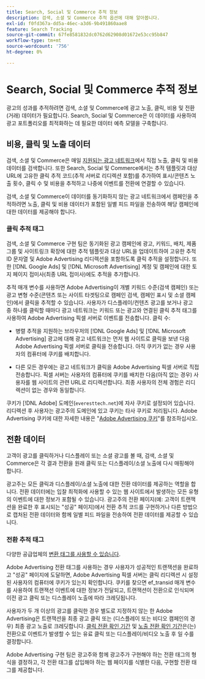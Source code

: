 ```yaml
---
title: Search, Social 및 Commerce 추적 정보
description: 검색, 소셜 및 Commerce 추적 옵션에 대해 알아봅니다.
exl-id: f0fd367a-dd5a-46ec-a3d6-9b491860aae8
feature: Search Tracking
source-git-commit: 67fe8581832dc0762d62908d01672e53cc95b847
workflow-type: tm+mt
source-wordcount: '756'
ht-degree: 0%

---
```


# Search, Social 및 Commerce 추적 정보

광고의 성과를 추적하려면 검색, 소셜 및 Commerce에 광고 노출, 클릭, 비용 및 전환(거래) 데이터가 필요합니다. Search, Social 및 Commerce은 이 데이터를 사용하여 광고 포트폴리오를 최적화하는 데 필요한 데이터 예측 모델을 구축합니다.

## 비용, 클릭 및 노출 데이터

검색, 소셜 및 Commerce은 매일 [지원되는 광고 네트워크](/help/search-social-commerce/introduction/supported-inventory.md)에서 직접 노출, 클릭 및 비용 데이터를 검색합니다. 또한 Search, Social 및 Commerce에서는 추적 템플릿과 대상 URL에 고유한 클릭 추적 코드(추적 서버로 리디렉션 포함)를 추가하여 표시/콘텐츠 노출 횟수, 클릭 수 및 비용을 추적하고 나중에 이벤트를 전환에 연결할 수 있습니다.

검색, 소셜 및 Commerce이 데이터를 동기화하지 않는 광고 네트워크에서 캠페인을 추적하려면 노출, 클릭 및 비용 데이터가 포함된 일별 피드 파일을 전송하여 해당 캠페인에 대한 데이터를 제공해야 합니다.

### 클릭 추적 태그

검색, 소셜 및 Commerce 구현 팀은 동기화된 광고 캠페인에 광고, 키워드, 배치, 제품 그룹 및 사이트링크 확장에 대한 추적 템플릿과 대상 URL을 업데이트하여 고유한 추적 ID 문자열 및 Adobe Advertising 리디렉션을 포함하도록 클릭 추적을 설정합니다. 또한 [!DNL Google Ads] 및 [!DNL Microsoft Advertising] 계정 및 캠페인에 대한 토지 페이지 접미사(최종 URL 접미사)에도 추적을 추가합니다.

추적 매개 변수를 사용하면 Adobe Advertising이 개별 키워드 수준(검색 캠페인) 또는 광고 변형 수준(콘텐츠 또는 사이트 타겟팅으로 캠페인 검색, 캠페인 표시 및 소셜 캠페인)에서 클릭을 추적할 수 있습니다. 사용자가 디스플레이/컨텐츠 광고를 보거나 광고 중 하나를 클릭할 때마다 광고 네트워크는 키워드 또는 광고와 연결된 클릭 추적 태그를 사용하여 Adobe Advertising 픽셀 서버로 이벤트를 전송합니다. 클릭 수:

* 병렬 추적을 지원하는 브라우저의 [!DNL Google Ads] 및 [!DNL Microsoft Advertising] 광고에 대해 광고 네트워크는 먼저 웹 사이트로 클릭을 보낸 다음 Adobe Advertising 픽셀 서버로 클릭을 전송합니다. 아직 쿠키가 없는 경우 사용자의 컴퓨터에 쿠키를 배치합니다.

* 다른 모든 경우에는 광고 네트워크가 클릭을 Adobe Advertising 픽셀 서버로 직접 전송합니다. 픽셀 서버는 사용자의 컴퓨터에 쿠키를 배치한 다음(아직 없는 경우) 사용자를 웹 사이트의 관련 URL로 리디렉션합니다. 최종 사용자의 전체 경험은 리디렉션이 없는 경우와 동일합니다.

쿠키가 [!DNL Adobe] 도메인(`everesttech.net`)에 자사 쿠키로 설정되어 있습니다. 리디렉션 후 사용자는 광고주의 도메인에 있고 쿠키는 타사 쿠키로 처리됩니다. Adobe Advertising 쿠키에 대한 자세한 내용은 &quot;[Adobe Advertising 쿠키](https://experienceleague.adobe.com/docs/core-services/interface/ec-cookies/cookies-advertising-cloud.html?lang=ko)&quot;를 참조하십시오.

## 전환 데이터

고객이 광고를 클릭하거나 디스플레이 또는 소셜 광고를 볼 때, 검색, 소셜 및 Commerce은 각 결과 전환을 원래 클릭 또는 디스플레이/소셜 노출에 다시 매핑해야 합니다.

광고주는 모든 클릭과 디스플레이/소셜 노출에 대한 전환 데이터를 제공하는 역할을 합니다. 전환 데이터에는 입찰 최적화에 사용할 수 있는 웹 사이트에서 발생하는 모든 유형의 이벤트에 대한 정보가 포함될 수 있습니다. 광고주의 전환 페이지(예: 고객이 트랜잭션을 완료한 후 표시되는 &quot;성공&quot; 페이지)에서 전환 추적 코드를 구현하거나 다른 방법으로 캡처된 전환 데이터와 함께 일별 피드 파일을 전송하여 전환 데이터를 제공할 수 있습니다.

### 전환 추적 태그

다양한 공급업체의 [변환 태그를 사용할 수 있습니다](/help/search-social-commerce/tracking/conversion-tracking-about.md).

Adobe Advertising 전환 태그를 사용하는 경우 사용자가 성공적인 트랜잭션을 완료하고 &quot;성공&quot; 페이지에 도달하면, Adobe Advertising 픽셀 서버는 클릭 리디렉션 시 설정된 사용자의 컴퓨터에 쿠키가 있는지 확인합니다. 쿠키를 찾으면 ef_transid 매개 변수를 사용하여 트랜잭션 이벤트에 대한 정보가 전달되고, 트랜잭션이 전환으로 인식되며 이전 광고 클릭 또는 디스플레이 노출에 따라 크레딧됩니다.

사용자가 두 개 이상의 광고를 클릭한 경우 별도로 지정하지 않는 한 Adobe Advertising은 트랜잭션을 최종 광고 클릭 또는 (디스플레이 또는 비디오 캠페인의 경우) 최종 광고 노출로 크레딧합니다. [클릭 전환 확인 기간](/help/search-social-commerce/glossary.md#c-d) 및 [노출 전환 확인 기간](/help/search-social-commerce/glossary.md#i-j)은(는) 전환으로 이벤트가 발생할 수 있는 유료 클릭 또는 디스플레이/비디오 노출 후 일 수를 결정합니다.

Adobe Advertising 구현 팀은 광고주와 함께 광고주가 구현해야 하는 전환 태그의 형식을 결정하고, 각 전환 태그를 삽입해야 하는 웹 페이지를 식별한 다음, 구현할 전환 태그를 제공합니다.
